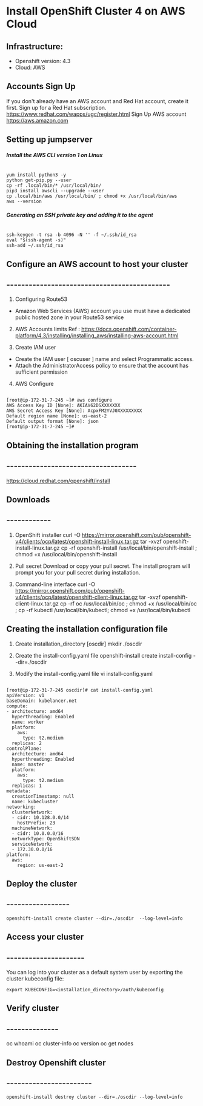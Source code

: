 # Install OpenShift Cluster 4 on AWS Cloud

## Infrastructure:

- Openshift version: 4.3
- Cloud: AWS


## Accounts Sign Up

If you don't already have an AWS account and Red Hat account, create it first.
Sign up for a Red Hat subscription. https://www.redhat.com/wapps/ugc/register.html
Sign Up AWS account https://aws.amazon.com

## Setting up jumpserver


##### Install the AWS CLI version 1 on Linux

```

yum install python3 -y
python get-pip.py --user
cp -rf .local/bin/* /usr/local/bin/
pip3 install awscli --upgrade --user
cp .local/bin/aws /usr/local/bin/ ; chmod +x /usr/local/bin/aws
aws --version

```

##### Generating an SSH private key and adding it to the agent

```

ssh-keygen -t rsa -b 4096 -N '' -f ~/.ssh/id_rsa
eval "$(ssh-agent -s)"
ssh-add ~/.ssh/id_rsa

```



## Configure an AWS account to host your cluster
## --------------------------------------------

1. Configuring Route53
- Amazon Web Services (AWS) account you use must have a dedicated public hosted zone in your Route53 service

2. AWS Accounts limits
Ref : https://docs.openshift.com/container-platform/4.3/installing/installing_aws/installing-aws-account.html

3. Create IAM user

- Create the IAM user [ oscuser ] name and select Programmatic access.
- Attach the AdministratorAccess policy to ensure that the account has sufficient permission

4. AWS Configure

```

[root@ip-172-31-7-245 ~]# aws configure
AWS Access Key ID [None]: AKIAV62DSXXXXXXX
AWS Secret Access Key [None]: AcpxFM2YVJ0XXXXXXXXX
Default region name [None]: us-east-2
Default output format [None]: json
[root@ip-172-31-7-245 ~]#

```

## Obtaining the installation program
## -----------------------------------
https://cloud.redhat.com/openshift/install

## Downloads
## ------------

1. OpenShift installer
curl -O https://mirror.openshift.com/pub/openshift-v4/clients/ocp/latest/openshift-install-linux.tar.gz
tar -xvzf openshift-install-linux.tar.gz
cp -rf openshift-install /usr/local/bin/openshift-install ; chmod +x /usr/local/bin/openshift-install

2. Pull secret
Download or copy your pull secret. The install program will prompt you for your pull secret during installation.

3. Command-line interface
curl -O https://mirror.openshift.com/pub/openshift-v4/clients/ocp/latest/openshift-client-linux.tar.gz
tar -xvzf openshift-client-linux.tar.gz
cp -rf oc /usr/local/bin/oc ; chmod +x /usr/local/bin/oc ; cp -rf kubectl /usr/local/bin/kubectl; chmod +x /usr/local/bin/kubectl

Creating the installation configuration file
--------------------------------------------
1. Create installation_directory [oscdir]
mkdir ./oscdir

2. Create the install-config.yaml file
openshift-install create install-config --dir=./oscdir

3. Modify the install-config.yaml file
vi install-config.yaml

```

[root@ip-172-31-7-245 oscdir]# cat install-config.yaml
apiVersion: v1
baseDomain: kubelancer.net
compute:
- architecture: amd64
  hyperthreading: Enabled
  name: worker
  platform:
    aws:
      type: t2.medium
  replicas: 2
controlPlane:
  architecture: amd64
  hyperthreading: Enabled
  name: master
  platform:
    aws:
      type: t2.medium
  replicas: 1
metadata:
  creationTimestamp: null
  name: kubecluster
networking:
  clusterNetwork:
  - cidr: 10.128.0.0/14
    hostPrefix: 23
  machineNetwork:
  - cidr: 10.0.0.0/16
  networkType: OpenShiftSDN
  serviceNetwork:
  - 172.30.0.0/16
platform:
  aws:
    region: us-east-2

```


## Deploy the cluster
## -----------------

```
openshift-install create cluster --dir=./oscdir  --log-level=info
```

## Access your cluster
## ---------------------

You can log into your cluster as a default system user by exporting the cluster kubeconfig file:

```
export KUBECONFIG=<installation_directory>/auth/kubeconfig
```

## Verify cluster
## --------------

oc whoami
oc cluster-info
oc version
oc get nodes


## Destroy Openshift cluster
## -----------------------

```
openshift-install destroy cluster --dir=./oscdir --log-level=info

```
